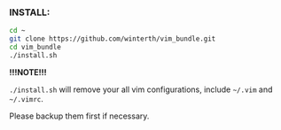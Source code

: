 ### INSTALL:

```bash
cd ~
git clone https://github.com/winterth/vim_bundle.git
cd vim_bundle
./install.sh
```
**!!!NOTE!!!**

`./install.sh` will remove your all vim configurations, include `~/.vim` and `~/.vimrc`. 

Please backup them first if necessary.
